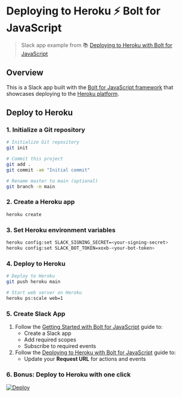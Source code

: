 # Deploying to Heroku ⚡️ Bolt for JavaScript

> Slack app example from 📚 [Deploying to Heroku with Bolt for JavaScript][1]

## Overview

This is a Slack app built with the [Bolt for JavaScript framework][2] that showcases
deploying to the [Heroku platform][3].

## Deploy to Heroku

### 1. Initialize a Git repository

```zsh
# Initialize Git repository
git init

# Commit this project
git add .
git commit -am "Initial commit"

# Rename master to main (optional)
git branch -m main
```

### 2. Create a Heroku app

```zsh
heroku create
```

### 3. Set Heroku environment variables

```zsh
heroku config:set SLACK_SIGNING_SECRET=<your-signing-secret>
heroku config:set SLACK_BOT_TOKEN=xoxb-<your-bot-token>
```

### 4. Deploy to Heroku

```zsh
# Deploy to Heroku
git push heroku main

# Start web server on Heroku
heroku ps:scale web=1
```

### 5. Create Slack App

1. Follow the [Getting Started with Bolt for JavaScript][4] guide to:
    - Create a Slack app
    - Add required scopes
    - Subscribe to required events 
2. Follow the [Deploying to Heroku with Bolt for JavaScript][1] guide to:
    - Update your **Request URL** for actions and events

### 6. Bonus: Deploy to Heroku with one click

<a href="https://heroku.com/deploy?template=https://github.com/slackapi/bolt-js" rel="noreferrer">
  <img src="https://www.herokucdn.com/deploy/button.svg" alt="Deploy">
</a>

[1]: https://tools.slack.dev/bolt-js/deployments/heroku/
[2]: https://tools.slack.dev/bolt-js/
[3]: https://heroku.com/
[4]: https://tools.slack.dev/bolt-js/getting-started
